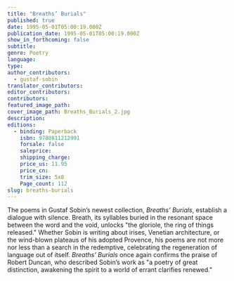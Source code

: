 ```yaml
---
title: "Breaths’ Burials"
published: true
date: 1995-05-01T05:00:19.000Z
publication_date: 1995-05-01T05:00:19.000Z
show_in_forthcoming: false
subtitle:
genre: Poetry
language:
type:
author_contributors:
  - gustaf-sobin
translator_contributors:
editor_contributors:
contributors:
featured_image_path:
cover_image_path: Breaths_Burials_2.jpg
description:
editions:
  - binding: Paperback
    isbn: 9780811212991
    forsale: false
    saleprice:
    shipping_charge:
    price_us: 11.95
    price_cn:
    trim_size: 5x8
    Page_count: 112
slug: breaths-burials
---
```


The poems in Gustaf Sobin’s newest collection, _Breaths’ Burials_, establish a dialogue with silence. Breath, its syllables buried in the resonant space between the word and the void, unlocks "the gloriole, the ring of things released." Whether Sobin is writing about irises, Venetian architecture, or the wind-blown plateaus of his adopted Provence, his poems are not more nor less than a search in the redemptive, celebrating the regeneration of language out of itself. _Breaths’ Burials_ once again confirms the praise of Robert Duncan, who described Sobin’s work as "a poetry of great distinction, awakening the spirit to a world of errant clarifies renewed."


